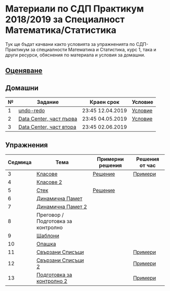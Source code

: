 # Материали по СДП Практикум 2018/2019 за Специалност Математика/Статистика
Тук ще бъдат качвани както условията за упражненията по СДП-Практикум за специалности Математика и Статистика, курс 1, така и други ресурси, обяснения по материала и условия за домашни. 

## [Оценяване](GRADING.md)

## Домашни

| № | Задание | Краен срок | Условие |
| :- | ------- | ---------- | - |
| 1 | [undo-redo](https://learn.fmi.uni-sofia.bg/mod/assign/view.php?id=119423) | 23:45 12.04.2019 | [Условие](homeworks/01-undo-redo) |
| 2 | [Data Center, част първа](https://learn.fmi.uni-sofia.bg/mod/assign/view.php?id=120550) | 23:45 04.05.2019 | [Условие](homeworks/02-data-center-part-one) |
| 3 | [Data Center, част втора](https://learn.fmi.uni-sofia.bg/mod/assign/view.php?id=121622) | 23:45 02.06.2019 | |

## Упражнения

| Седмица | Тема | Примерни решения | Решения от час |
| :------ | ---- | ---------------- | -------------- |
| 3       | [Класове](03-classes) | [Решение](03-classes/sample-solutions) | [Примери](03-classes/examples/counter-example.cpp) |
| 4       | [Класове 2](04-classes-2) | | |
| 5       | [Стек](05-stack) | [Решение](05-stack/sample-solutions) | |
| 6       | [Динамична Памет](06-dynamic-memory) | | |
| 7       | [Динамична Памет 2](07-dynamic-memory-2) | | |
| 8       | Преговор / Подготовка за контролно | | |
| 9       | [Шаблони](09-templates) | | |
| 10      | [Опашка](10-queues) | | |
| 11      | [Свързани Списъци](11-lists) | | [Примери](11-lists/sample-solutions/main.cpp) |
| 12      | [Свързани Списъци 2](12-lists-2) | | [Примери](12-lists-2/sample-solutions/example.cpp) |
| 13      | [Подготовка за контролно 2](13-exam-preparation) | | [Примери](13-exam-preparation/sample-solutions) |
